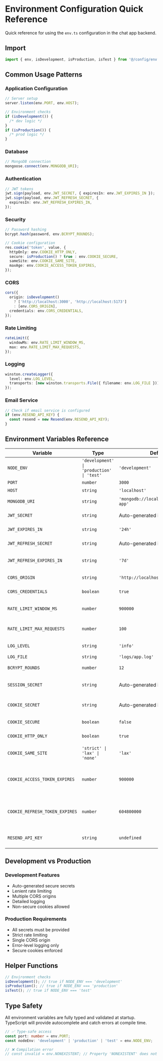# Environment Configuration Quick Reference

Quick reference for using the `env.ts` configuration in the chat app backend.

## Import

```typescript
import { env, isDevelopment, isProduction, isTest } from '@/config/env.js';
```

## Common Usage Patterns

### Application Configuration

```typescript
// Server setup
server.listen(env.PORT, env.HOST);

// Environment checks
if (isDevelopment()) {
  /* dev logic */
}
if (isProduction()) {
  /* prod logic */
}
```

### Database

```typescript
// MongoDB connection
mongoose.connect(env.MONGODB_URI);
```

### Authentication

```typescript
// JWT tokens
jwt.sign(payload, env.JWT_SECRET, { expiresIn: env.JWT_EXPIRES_IN });
jwt.sign(payload, env.JWT_REFRESH_SECRET, {
  expiresIn: env.JWT_REFRESH_EXPIRES_IN,
});
```

### Security

```typescript
// Password hashing
bcrypt.hash(password, env.BCRYPT_ROUNDS);

// Cookie configuration
res.cookie('token', value, {
  httpOnly: env.COOKIE_HTTP_ONLY,
  secure: isProduction() ? true : env.COOKIE_SECURE,
  sameSite: env.COOKIE_SAME_SITE,
  maxAge: env.COOKIE_ACCESS_TOKEN_EXPIRES,
});
```

### CORS

```typescript
cors({
  origin: isDevelopment()
    ? ['http://localhost:3000', 'http://localhost:5173']
    : [env.CORS_ORIGIN],
  credentials: env.CORS_CREDENTIALS,
});
```

### Rate Limiting

```typescript
rateLimit({
  windowMs: env.RATE_LIMIT_WINDOW_MS,
  max: env.RATE_LIMIT_MAX_REQUESTS,
});
```

### Logging

```typescript
winston.createLogger({
  level: env.LOG_LEVEL,
  transports: [new winston.transports.File({ filename: env.LOG_FILE })],
});
```

### Email Service

```typescript
// Check if email service is configured
if (env.RESEND_API_KEY) {
  const resend = new Resend(env.RESEND_API_KEY);
}
```

## Environment Variables Reference

| Variable                       | Type                                      | Default                                | Usage                                |
| ------------------------------ | ----------------------------------------- | -------------------------------------- | ------------------------------------ |
| `NODE_ENV`                     | `'development' \| 'production' \| 'test'` | `'development'`                        | Environment mode                     |
| `PORT`                         | `number`                                  | `3000`                                 | Server port                          |
| `HOST`                         | `string`                                  | `'localhost'`                          | Server host                          |
| `MONGODB_URI`                  | `string`                                  | `'mongodb://localhost:27017/chat-app'` | Database connection                  |
| `JWT_SECRET`                   | `string`                                  | Auto-generated in dev                  | JWT signing secret                   |
| `JWT_EXPIRES_IN`               | `string`                                  | `'24h'`                                | JWT expiration                       |
| `JWT_REFRESH_SECRET`           | `string`                                  | Auto-generated in dev                  | Refresh token secret                 |
| `JWT_REFRESH_EXPIRES_IN`       | `string`                                  | `'7d'`                                 | Refresh token expiration             |
| `CORS_ORIGIN`                  | `string`                                  | `'http://localhost:5173'`              | Allowed CORS origin                  |
| `CORS_CREDENTIALS`             | `boolean`                                 | `true`                                 | Allow CORS credentials               |
| `RATE_LIMIT_WINDOW_MS`         | `number`                                  | `900000`                               | Rate limit window (15 min)           |
| `RATE_LIMIT_MAX_REQUESTS`      | `number`                                  | `100`                                  | Max requests per window              |
| `LOG_LEVEL`                    | `string`                                  | `'info'`                               | Winston log level                    |
| `LOG_FILE`                     | `string`                                  | `'logs/app.log'`                       | Log file path                        |
| `BCRYPT_ROUNDS`                | `number`                                  | `12`                                   | Password hash rounds                 |
| `SESSION_SECRET`               | `string`                                  | Auto-generated in dev                  | Session signing secret               |
| `COOKIE_SECRET`                | `string`                                  | Auto-generated in dev                  | Cookie signing secret                |
| `COOKIE_SECURE`                | `boolean`                                 | `false`                                | Secure cookie flag                   |
| `COOKIE_HTTP_ONLY`             | `boolean`                                 | `true`                                 | HttpOnly cookie flag                 |
| `COOKIE_SAME_SITE`             | `'strict' \| 'lax' \| 'none'`             | `'lax'`                                | SameSite cookie setting              |
| `COOKIE_ACCESS_TOKEN_EXPIRES`  | `number`                                  | `900000`                               | Access token cookie expiry (15 min)  |
| `COOKIE_REFRESH_TOKEN_EXPIRES` | `number`                                  | `604800000`                            | Refresh token cookie expiry (7 days) |
| `RESEND_API_KEY`               | `string`                                  | `undefined`                            | Email service API key                |

## Development vs Production

### Development Features

- Auto-generated secure secrets
- Lenient rate limiting
- Multiple CORS origins
- Detailed logging
- Non-secure cookies allowed

### Production Requirements

- All secrets must be provided
- Strict rate limiting
- Single CORS origin
- Error-level logging only
- Secure cookies enforced

## Helper Functions

```typescript
// Environment checks
isDevelopment(); // true if NODE_ENV === 'development'
isProduction(); // true if NODE_ENV === 'production'
isTest(); // true if NODE_ENV === 'test'
```

## Type Safety

All environment variables are fully typed and validated at startup. TypeScript
will provide autocomplete and catch errors at compile time.

```typescript
// ✅ Type-safe access
const port: number = env.PORT;
const nodeEnv: 'development' | 'production' | 'test' = env.NODE_ENV;

// ❌ Compilation error
// const invalid = env.NONEXISTENT; // Property 'NONEXISTENT' does not exist
```
